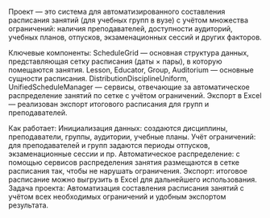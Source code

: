 Проект — это система для автоматизированного составления расписания занятий (для учебных групп в вузе) с учётом множества ограничений:
наличия преподавателей,
доступности аудиторий,
учебных планов,
отпусков,
экзаменационных сессий и других факторов.

Ключевые компоненты:
ScheduleGrid — основная структура данных, представляющая сетку расписания (даты × пары), в которую помещаются занятия.
Lesson, Educator, Group, Auditorium — основные сущности расписания.
DistributionDisciplineUniform, UnifiedScheduleManager — сервисы, отвечающие за автоматическое распределение занятий по сетке с учётом ограничений.
Экспорт в Excel — реализован экспорт итогового расписания для групп и преподавателей.

Как работает:
Инициализация данных: создаются дисциплины, преподаватели, группы, аудитории, учебные планы.
Учёт ограничений: для преподавателей и групп задаются периоды отпусков, экзаменационные сессии и пр.
Автоматическое распределение: с помощью сервисов распределения занятия размещаются в сетке расписания так, чтобы не нарушать ограничения.
Экспорт: итоговое расписание можно выгрузить в Excel для дальнейшего использования.
Задача проекта:
Автоматизация составления расписания занятий с учётом всех необходимых ограничений и удобным экспортом результата.
